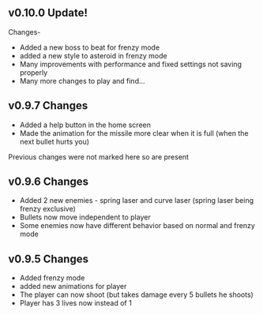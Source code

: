## v0.10.0 Update! 

Changes- 

- Added a new boss to beat for frenzy mode
- added a new style to asteroid in frenzy mode
- Many improvements with performance and fixed settings not saving properly
- Many more changes to play and find...

## v0.9.7 Changes

- Added a help button in the home screen
- Made the animation for the missile more clear when it is full (when the next bullet hurts you)

Previous changes were not marked here so are present

## v0.9.6 Changes

- Added 2 new enemies - spring laser and curve laser (spring laser being frenzy exclusive)
- Bullets now move independent to player
- Some enemies now have different behavior based on normal and frenzy mode

## v0.9.5 Changes

- Added frenzy mode
- added new animations for player
- The player can now shoot (but takes damage every 5 bullets he shoots)
- Player has 3 lives now instead of 1
